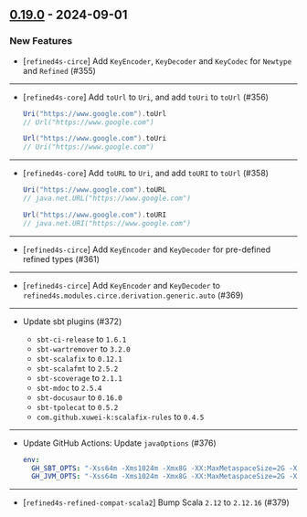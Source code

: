 ## [0.19.0](https://github.com/kevin-lee/refined4s/issues?q=is%3Aissue+is%3Aclosed+-label%3Ainvalid+-label%3Awontfix+milestone%3Am19) - 2024-09-01


### New Features

* [`refined4s-circe`] Add `KeyEncoder`, `KeyDecoder` and `KeyCodec` for `Newtype` and `Refined` (#355)
***

* [`refined4s-core`] Add `toUrl` to `Uri`, and add `toUri` to `toUrl` (#356)

  ```scala 3
  Uri("https://www.google.com").toUrl
  // Url("https://www.google.com")
  
  Url("https://www.google.com").toUri
  // Uri("https://www.google.com")
  ```
***

* [`refined4s-core`] Add `toURL` to `Uri`, and add `toURI` to `toUrl` (#358)

  ```scala 3
  Uri("https://www.google.com").toURL
  // java.net.URL("https://www.google.com")
  
  Url("https://www.google.com").toURI
  // java.net.URI("https://www.google.com")
  ```
***

* [`refined4s-circe`] Add `KeyEncoder` and `KeyDecoder` for pre-defined refined types (#361)
***

* [`refined4s-circe`] Add `KeyEncoder` and `KeyDecoder` to `refined4s.modules.circe.derivation.generic.auto` (#369)
***

* Update sbt plugins (#372)

  * `sbt-ci-release` to `1.6.1`
  * `sbt-wartremover` to `3.2.0`
  * `sbt-scalafix` to `0.12.1`
  * `sbt-scalafmt` to `2.5.2`
  * `sbt-scoverage` to `2.1.1`
  * `sbt-mdoc` to `2.5.4`
  * `sbt-docusaur` to `0.16.0`
  * `sbt-tpolecat` to `0.5.2`
  * `com.github.xuwei-k:scalafix-rules` to `0.4.5`
***

* Update GitHub Actions: Update `javaOptions` (#376)
  ```yml
  env:
    GH_SBT_OPTS: "-Xss64m -Xms1024m -Xmx8G -XX:MaxMetaspaceSize=2G -XX:-UseGCOverheadLimit -XX:MaxInlineLevel=18 -XX:+UnlockExperimentalVMOptions"
    GH_JVM_OPTS: "-Xss64m -Xms1024m -Xmx8G -XX:MaxMetaspaceSize=2G -XX:-UseGCOverheadLimit -XX:MaxInlineLevel=18 -XX:+UnlockExperimentalVMOptions -XX:+UseJVMCICompiler"
  ```
***

* [`refined4s-refined-compat-scala2`] Bump Scala `2.12` to `2.12.16` (#379)
